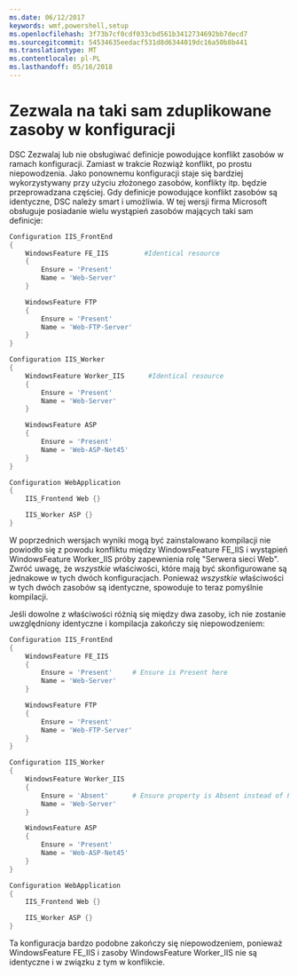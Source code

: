 ```yaml
---
ms.date: 06/12/2017
keywords: wmf,powershell,setup
ms.openlocfilehash: 3f73b7cf0cdf033cbd561b3412734692bb7decd7
ms.sourcegitcommit: 54534635eedacf531d8d6344019dc16a50b8b441
ms.translationtype: MT
ms.contentlocale: pl-PL
ms.lasthandoff: 05/16/2018
---
```

# <a name="allowing-for-identical-duplicate-resources-in-a-configuration"></a>Zezwala na taki sam zduplikowane zasoby w konfiguracji

DSC Zezwalaj lub nie obsługiwać definicje powodujące konflikt zasobów w ramach konfiguracji. Zamiast w trakcie Rozwiąż konflikt, po prostu niepowodzenia. Jako ponownemu konfiguracji staje się bardziej wykorzystywany przy użyciu złożonego zasobów, konflikty itp. będzie przeprowadzana częściej. Gdy definicje powodujące konflikt zasobów są identyczne, DSC należy smart i umożliwia. W tej wersji firma Microsoft obsługuje posiadanie wielu wystąpień zasobów mających taki sam definicje:

```powershell
Configuration IIS_FrontEnd
{
    WindowsFeature FE_IIS         #Identical resource
    {
        Ensure = 'Present'
        Name = 'Web-Server'
    }

    WindowsFeature FTP
    {
        Ensure = 'Present'
        Name = 'Web-FTP-Server'
    }
}

Configuration IIS_Worker
{
    WindowsFeature Worker_IIS      #Identical resource
    {
        Ensure = 'Present'
        Name = 'Web-Server'
    }

    WindowsFeature ASP
    {
        Ensure = 'Present'
        Name = 'Web-ASP-Net45'
    }
}

Configuration WebApplication
{
    IIS_Frontend Web {}

    IIS_Worker ASP {}
}
```

W poprzednich wersjach wyniki mogą być zainstalowano kompilacji nie powiodło się z powodu konfliktu między WindowsFeature FE_IIS i wystąpień WindowsFeature Worker_IIS próby zapewnienia rolę "Serwera sieci Web". Zwróć uwagę, że *wszystkie* właściwości, które mają być skonfigurowane są jednakowe w tych dwóch konfiguracjach. Ponieważ *wszystkie* właściwości w tych dwóch zasobów są identyczne, spowoduje to teraz pomyślnie kompilacji.

Jeśli dowolne z właściwości różnią się między dwa zasoby, ich nie zostanie uwzględniony identyczne i kompilacja zakończy się niepowodzeniem:

```powershell
Configuration IIS_FrontEnd
{
    WindowsFeature FE_IIS
    {
        Ensure = 'Present'     # Ensure is Present here
        Name = 'Web-Server'
    }

    WindowsFeature FTP
    {
        Ensure = 'Present'
        Name = 'Web-FTP-Server'
    }
}

Configuration IIS_Worker
{
    WindowsFeature Worker_IIS
    {
        Ensure = 'Absent'      # Ensure property is Absent instead of Present
        Name = 'Web-Server'
    }

    WindowsFeature ASP
    {
        Ensure = 'Present'
        Name = 'Web-ASP-Net45'
    }
}

Configuration WebApplication
{
    IIS_Frontend Web {}

    IIS_Worker ASP {}
}
```

Ta konfiguracja bardzo podobne zakończy się niepowodzeniem, ponieważ WindowsFeature FE_IIS i zasoby WindowsFeature Worker_IIS nie są identyczne i w związku z tym w konflikcie.
